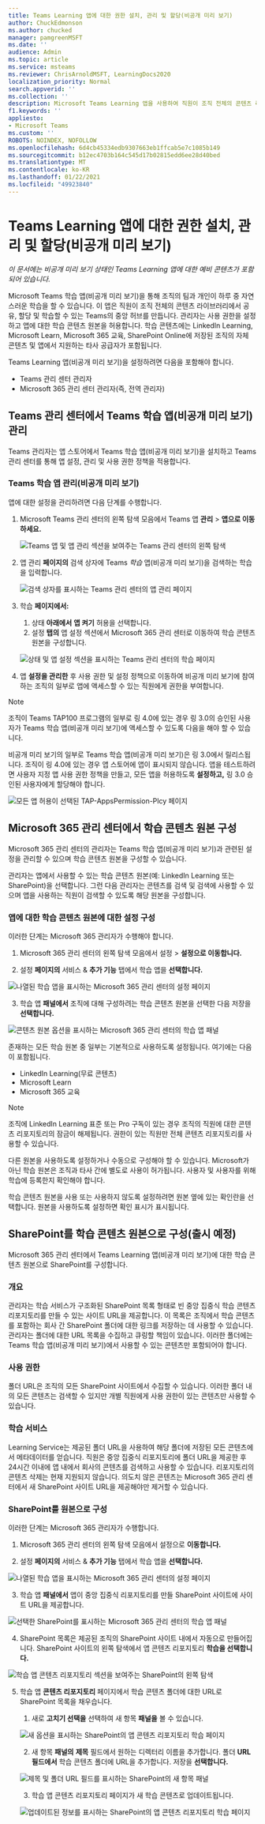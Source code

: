 ```yaml
---
title: Teams Learning 앱에 대한 권한 설치, 관리 및 할당(비공개 미리 보기)
author: ChuckEdmonson
ms.author: chucked
manager: pamgreenMSFT
ms.date: ''
audience: Admin
ms.topic: article
ms.service: msteams
ms.reviewer: ChrisArnoldMSFT, LearningDocs2020
localization_priority: Normal
search.appverid: ''
ms.collection: ''
description: Microsoft Teams Learning 앱을 사용하여 직원이 조직 전체의 콘텐츠 라이브러리에서 공유, 할당 및 학습할 수 있는 중앙 허브를 만들 수 있습니다.
f1.keywords: ''
appliesto:
- Microsoft Teams
ms.custom: ''
ROBOTS: NOINDEX, NOFOLLOW
ms.openlocfilehash: 6d4cb45334edb9307663eb1ffcab5e7c1085b149
ms.sourcegitcommit: b12ec4703b164c545d17b02815edd6ee28d40bed
ms.translationtype: MT
ms.contentlocale: ko-KR
ms.lasthandoff: 01/22/2021
ms.locfileid: "49923840"
---
```

# <a name="install-manage-and-assign-permissions-for-the-teams-learning-app-private-preview"></a>Teams Learning 앱에 대한 권한 설치, 관리 및 할당(비공개 미리 보기)

*이 문서에는 비공개 미리 보기 상태인 Teams Learning 앱에 대한 예비 콘텐츠가 포함되어 있습니다.*

Microsoft Teams 학습 앱(비공개 미리 보기)을 통해 조직의 팀과 개인이 하루 중 자연스러운 학습을 할 수 있습니다. 이 앱은 직원이 조직 전체의 콘텐츠 라이브러리에서 공유, 할당 및 학습할 수 있는 Teams의 중앙 허브를 만듭니다. 관리자는 사용 권한을 설정하고 앱에 대한 학습 콘텐츠 원본을 허용합니다. 학습 콘텐츠에는 LinkedIn Learning, Microsoft Learn, Microsoft 365 교육, SharePoint Online에 저장된 조직의 자체 콘텐츠 및 앱에서 지원하는 타사 공급자가 포함됩니다.

Teams Learning 앱(비공개 미리 보기)을 설정하려면 다음을 포함해야 합니다.

-   Teams 관리 센터 관리자
-   Microsoft 365 관리 센터 관리자(즉, 전역 관리자)

## <a name="manage-the-teams-learning-app-private-preview-in-the-teams-admin-center"></a>Teams 관리 센터에서 Teams 학습 앱(비공개 미리 보기) 관리

Teams 관리자는 앱 스토어에서 Teams 학습 앱(비공개 미리 보기)을 설치하고 Teams 관리 센터를 통해 앱 설정, 관리 및 사용 권한 정책을 적용합니다.

### <a name="manage-the-teams-learning-app-private-preview"></a>Teams 학습 앱 관리(비공개 미리 보기)

앱에 대한 설정을 관리하려면 다음 단계를 수행합니다.

1. Microsoft Teams 관리 센터의 왼쪽 탐색 모음에서 Teams 앱 **관리**  >  **앱으로 이동하세요.**

   ![Teams 앱 및 앱 관리 섹션을 보여주는 Teams 관리 센터의 왼쪽 탐색](media/learning-app-teams-manage-apps-nav.png)

2. 앱 관리 **페이지의** 검색 상자에 Teams *학습* 앱(비공개 미리 보기)을 검색하는 학습을 입력합니다.

   ![검색 상자를 표시하는 Teams 관리 센터의 앱 관리 페이지](media/learning-app-teams-manage-apps-page.png)

3. 학습 **페이지에서:**
   1. 상태 **아래에서** **앱 켜기** 허용을 선택합니다.
   2. 설정 **탭의** 앱  설정 섹션에서 Microsoft 365 관리 센터로 이동하여 학습 콘텐츠 원본을 구성합니다.

   ![상태 및 앱 설정 섹션을 표시하는 Teams 관리 센터의 학습 페이지](media/learning-app-teams-learning-page.png)

4. 앱 **설정을 관리한**  후 사용 권한 및 설정 정책으로 이동하여 비공개 미리 보기에 참여하는 조직의 일부로 앱에 액세스할 수 있는 직원에게 권한을 부여합니다.

> [!NOTE]
>  조직이 Teams TAP100 프로그램의 일부로 링 4.0에 있는 경우 링 3.0의 승인된 사용자가 Teams 학습 앱(비공개 미리 보기)에 액세스할 수 있도록 다음을 해야 할 수 있습니다.

비공개 미리 보기의 일부로 Teams 학습 앱(비공개 미리 보기)은 링 3.0에서 릴리스됩니다. 조직이 링 4.0에 있는 경우 앱 스토어에 앱이 표시되지 않습니다. 앱을 테스트하려면 사용자 지정 앱 사용 권한 정책을 만들고, 모든 앱을 허용하도록 **설정하고,** 링 3.0 승인된 사용자에게 할당해야 합니다.

   ![모든 앱 허용이 선택된 TAP-AppsPermission-Plcy 페이지](media/learning-app-tap-appspermission-plcy.png)

## <a name="configure-learning-content-sources-in-the-microsoft-365-admin-center"></a>Microsoft 365 관리 센터에서 학습 콘텐츠 원본 구성

Microsoft 365 관리 센터의 관리자는 Teams 학습 앱(비공개 미리 보기)과 관련된 설정을 관리할 수 있으며 학습 콘텐츠 원본을 구성할 수 있습니다.

관리자는 앱에서 사용할 수 있는 학습 콘텐츠 원본(예: LinkedIn Learning 또는 SharePoint)을 선택합니다. 그런 다음 관리자는 콘텐츠를 검색 및 검색에 사용할 수 있으며 앱을 사용하는 직원이 검색할 수 있도록 해당 원본을 구성합니다.

### <a name="configure-settings-for-the-learning-content-sources-for-the-app"></a>앱에 대한 학습 콘텐츠 원본에 대한 설정 구성

이러한 단계는 Microsoft 365 관리자가 수행해야 합니다.

1.  Microsoft 365 관리 센터의 왼쪽 탐색 모음에서 설정  >  **설정으로 이동합니다.**

2.  설정 **페이지의** 서비스 & **추가 기능** 탭에서 학습 앱을 **선택합니다.**

   ![나열된 학습 앱을 표시하는 Microsoft 365 관리 센터의 설정 페이지](media/learning-app-365-settings-page.png)

3.  학습 앱 **패널에서** 조직에 대해 구성하려는 학습 콘텐츠 원본을 선택한 다음 저장을 **선택합니다.**

   ![콘텐츠 원본 옵션을 표시하는 Microsoft 365 관리 센터의 학습 앱 패널](media/learning-app-365-settings-learning-app-panel.png)

존재하는 모든 학습 원본 중 일부는 기본적으로 사용하도록 설정됩니다. 여기에는 다음이 포함됩니다.

- LinkedIn Learning(무료 콘텐츠)
- Microsoft Learn
- Microsoft 365 교육

> [!NOTE]
> 조직에 LinkedIn Learning 표준 또는 Pro 구독이 있는 경우 조직의 직원에 대한 콘텐츠 리포지토리의 잠금이 해제됩니다. 권한이 있는 직원만 전체 콘텐츠 리포지토리를 사용할 수 있습니다.

다른 원본을 사용하도록 설정하거나 수동으로 구성해야 할 수 있습니다. Microsoft가 아닌 학습 원본은 조직과 타사 간에 별도로 사용이 허가됩니다. 사용자 및 사용자를 위해 학습에 등록한지 확인해야 합니다.

학습 콘텐츠 원본을 사용 또는 사용하지 않도록 설정하려면 원본 옆에 있는 확인란을 선택합니다. 원본을 사용하도록 설정하면 확인 표시가 표시됩니다.

## <a name="configure-sharepoint-as-a-learning-content-source-coming-soon"></a>SharePoint를 학습 콘텐츠 원본으로 구성(출시 예정)

Microsoft 365 관리 센터에서 Teams Learning 앱(비공개 미리 보기)에 대한 학습 콘텐츠 원본으로 SharePoint를 구성합니다.

### <a name="overview"></a>개요

관리자는 학습 서비스가 구조화된 SharePoint 목록 형태로 빈 중앙 집중식 학습 콘텐츠 리포지토리를 만들 수 있는 사이트 URL을 제공합니다. 이 목록은 조직에서 학습 콘텐츠를 포함하는 회사 간 SharePoint 폴더에 대한 링크를 저장하는 데 사용할 수 있습니다. 관리자는 폴더에 대한 URL 목록을 수집하고 큐링할 책임이 있습니다. 이러한 폴더에는 Teams 학습 앱(비공개 미리 보기)에서 사용할 수 있는 콘텐츠만 포함되어야 합니다.

### <a name="permissions"></a>사용 권한

폴더 URL은 조직의 모든 SharePoint 사이트에서 수집할 수 있습니다. 이러한 폴더 내의 모든 콘텐츠는 검색할 수 있지만 개별 직원에게 사용 권한이 있는 콘텐츠만 사용할 수 있습니다.
 
### <a name="learning-service"></a>학습 서비스

Learning Service는 제공된 폴더 URL을 사용하여 해당 폴더에 저장된 모든 콘텐츠에서 메타데이터를 얻습니다. 직원은 중앙 집중식 리포지토리에 폴더 URL을 제공한 후 24시간 이내에 앱 내에서 회사의 콘텐츠를 검색하고 사용할 수 있습니다. 리포지토리의 콘텐츠 삭제는 현재 지원되지 않습니다. 의도치 않은 콘텐츠는 Microsoft 365 관리 센터에서 새 SharePoint 사이트 URL을 제공해야만 제거할 수 있습니다.

### <a name="configure-sharepoint-as-a-source"></a>SharePoint를 원본으로 구성

이러한 단계는 Microsoft 365 관리자가 수행합니다.

1.  Microsoft 365 관리 센터의 왼쪽 탐색 모음에서 설정으로 **이동합니다.**
 
2.  설정 **페이지의** 서비스 & **추가 기능** 탭에서 학습 앱을 **선택합니다.**

   ![나열된 학습 앱을 표시하는 Microsoft 365 관리 센터의 설정 페이지](media/learning-app-365-settings-page.png)

3.  학습 앱 **패널에서** 앱이 중앙 집중식 리포지토리를 만들 SharePoint 사이트에 사이트 URL을 제공합니다.

   ![선택한 SharePoint를 표시하는 Microsoft 365 관리 센터의 학습 앱 패널](media/learning-app-365-panel-sharepoint-selected.png)

4.  SharePoint 목록은 제공된 조직의 SharePoint 사이트 내에서 자동으로 만들어집니다. SharePoint 사이트의 왼쪽 탐색에서 앱 콘텐츠 리포지토리 **학습을 선택합니다.** 

   ![학습 앱 콘텐츠 리포지토리 섹션을 보여주는 SharePoint의 왼쪽 탐색](media/learning-app-content-repository-nav.png)

 
5. 학습 앱 **콘텐츠 리포지토리** 페이지에서 학습 콘텐츠 폴더에 대한 URL로 SharePoint 목록을 채우습니다.

   1.   새로 **고치기 선택을** 선택하여 새 항목 **패널을** 볼 수 있습니다. 

   ![새 옵션을 표시하는 SharePoint의 앱 콘텐츠 리포지토리 학습 페이지](media/learning-app-content-repository-new.png)
 
   2.   새 항목 **패널의** **제목** 필드에서 원하는 디렉터리 이름을 추가합니다. 폴더 **URL 필드에서** 학습 콘텐츠 폴더에 URL을 추가합니다. 저장을 **선택합니다.**

   ![제목 및 폴더 URL 필드를 표시하는 SharePoint의 새 항목 패널](media/learning-app-new-item-panel.png)

   3. 학습 앱 콘텐츠 리포지토리 페이지가 새 학습 콘텐츠로 업데이트됩니다.

   ![업데이트된 정보를 표시하는 SharePoint의 앱 콘텐츠 리포지토리 학습 페이지](media/learning-app-content-repository-populated.png)


 


